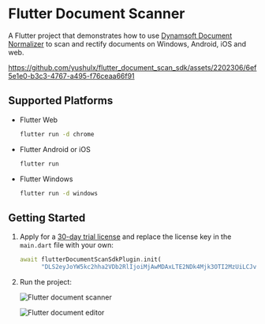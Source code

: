 # Flutter Document Scanner

A Flutter project that demonstrates how to use [Dynamsoft Document Normalizer](https://www.dynamsoft.com/document-normalizer/docs/introduction/?ver=latest) to scan and rectify documents on Windows, Android, iOS and web.

https://github.com/yushulx/flutter_document_scan_sdk/assets/2202306/6ef5e1e0-b3c3-4767-a495-f76ceaa66f91

## Supported Platforms
- Flutter Web
    ```bash
    flutter run -d chrome
    ```
- Flutter Android or iOS
    ```bash
    flutter run
    ```
- Flutter Windows
    ```bash
    flutter run -d windows
    ```

## Getting Started
1. Apply for a [30-day trial license](https://www.dynamsoft.com/customer/license/trialLicense/?product=ddn) and replace the license key in the `main.dart` file with your own:

    ```dart
    await flutterDocumentScanSdkPlugin.init(
          "DLS2eyJoYW5kc2hha2VDb2RlIjoiMjAwMDAxLTE2NDk4Mjk3OTI2MzUiLCJvcmdhbml6YXRpb25JRCI6IjIwMDAwMSIsInNlc3Npb25QYXNzd29yZCI6IndTcGR6Vm05WDJrcEQ5YUoifQ==");
    ```

2. Run the project:

    ![Flutter document scanner](https://www.dynamsoft.com/codepool/img/2023/05/flutter-camera-document-scanner.png)

    ![Flutter document editor](https://www.dynamsoft.com/codepool/img/2023/05/flutter-document-edge-editor.png)
    

